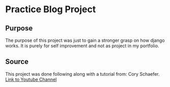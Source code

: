 # Practice Blog Project

## Purpose
The purpose of this project was just to gain a stronger grasp on how django works. It is purely for self improvement and not as project in my portfolio.

## Source
This project was done following along with a tutorial from: Cory Schaefer.
[Link to Youtube Channel](https://www.youtube.com/watch?v=UmljXZIypDc&list=PL-osiE80TeTtoQCKZ03TU5fNfx2UY6U4p&ab_channel=CoreySchafer)
